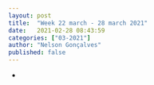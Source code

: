 ```yaml
---
layout: post
title:  "Week 22 march - 28 march 2021"
date:   2021-02-28 08:43:59
categories: ["03-2021"]
author: "Nelson Gonçalves"
published: false
---
```


*
